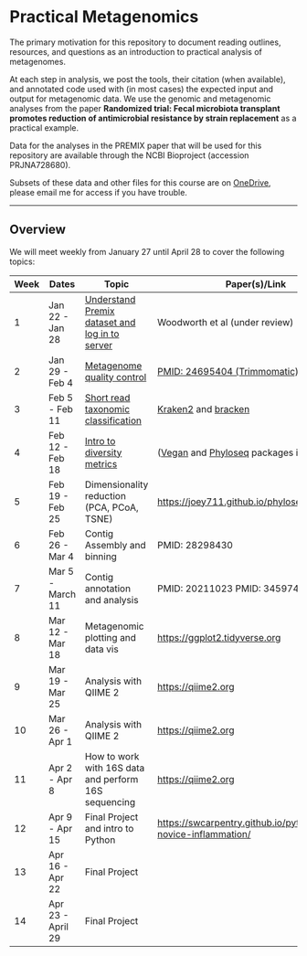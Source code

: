 # Practical Metagenomics
The primary motivation for this repository to document reading outlines, resources, and questions as an introduction to practical analysis of metagenomes.

At each step in analysis, we post the tools, their citation (when available), and annotated code used with (in most cases) the expected input and output for metagenomic data. We use the genomic and metagenomic analyses from the paper **Randomized trial: Fecal microbiota transplant promotes reduction of antimicrobial resistance by strain replacement** as a practical example. 

Data for the analyses in the PREMIX paper that will be used for this repository are available through the NCBI Bioproject (accession PRJNA728680).

Subsets of these data and other files for this course are on [OneDrive](https://emory-my.sharepoint.com/:f:/g/personal/mwoodwo_emory_edu/EiKUkQ__b2lLjGX8h-VmZZAB5Hx1y0kPhSvmcwR59xg97g?e=eZk9ad), please email me for access if you have trouble.

---

## Overview
We will meet weekly from January 27 until April 28 to cover the following topics:

| Week | Dates | Topic | Paper(s)/Link |
| --- | --- | --- | --- |
| 1	| Jan 22 - Jan 28 | [Understand Premix dataset and log in to server](pages/23.01.27.md) | Woodworth et al (under review)
| 2	| Jan 29 - Feb 4 | [Metagenome quality control](pages/23.02.03.md) | [PMID: 24695404 (Trimmomatic)](https://pubmed.ncbi.nlm.nih.gov/24695404/)
| 3	| Feb 5 - Feb 11 | [Short read taxonomic classification](pages/23.02.10.md) | [Kraken2](https://pubmed.ncbi.nlm.nih.gov/31779668/) and [bracken](https://peerj.com/articles/cs-104/)
| 4	| Feb 12 - Feb 18 | [Intro to diversity metrics](pages/23.02.17.md) | ([Vegan](https://github.com/vegandevs/vegan) and [Phyloseq](https://joey711.github.io/phyloseq/index.html) packages in R)
| 5	| Feb 19 - Feb 25 | Dimensionality reduction (PCA, PCoA, TSNE) |	https://joey711.github.io/phyloseq/index.html
| 6 | Feb 26 - Mar 4 | Contig Assembly and binning	| PMID: 28298430
| 7	| Mar 5 - March 11 | Contig annotation and analysis	| PMID: 20211023 PMID: 34597405
| 8	| Mar 12 - Mar 18 | Metagenomic plotting and data vis	| https://ggplot2.tidyverse.org
| 9	| Mar 19 - Mar 25 | Analysis with QIIME 2	| https://qiime2.org
| 10 | Mar 26 - Apr 1 | Analysis with QIIME 2	| https://qiime2.org
| 11 | Apr 2 - Apr 8 | How to work with 16S data and perform 16S sequencing| 	https://qiime2.org
| 12 | Apr 9 - Apr 15 | Final Project and intro to Python | 	https://swcarpentry.github.io/python-novice-inflammation/
| 13 | Apr 16 - Apr 22 | Final Project
| 14 | Apr 23 - April 29 | Final Project
